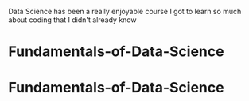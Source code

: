 Data Science has been a really enjoyable course
I got to learn so much about coding that I didn't already know
# Fundamentals-of-Data-Science
# Fundamentals-of-Data-Science
